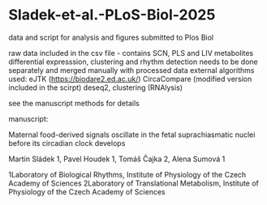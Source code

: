 # Sladek-et-al.-PLoS-Biol-2025
data and script for analysis and figures submitted to Plos Biol

raw data included in the csv file - contains SCN, PLS and LIV metabolites
differential expresssion, clustering and rhythm detection needs to be done separately and merged manually with processed data
external algorithms used:
eJTK (https://biodare2.ed.ac.uk/)
CircaCompare (modified version included in the scirpt)
deseq2, clustering (RNAlysis)

see the manuscript methods for details

manuscript:

Maternal food-derived signals oscillate in the fetal suprachiasmatic nuclei before its circadian clock develops

Martin Sládek 1, Pavel Houdek 1, Tomáš Čajka 2, Alena Sumová 1

1Laboratory of Biological Rhythms, Institute of Physiology of the Czech Academy of Sciences
2Laboratory of Translational Metabolism, Institute of Physiology of the Czech Academy of Sciences
